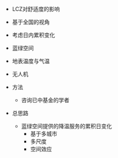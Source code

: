 - LCZ对舒适度的影响
- 基于全国的视角
- 考虑日内累积变化
- 蓝绿空间
- 地表温度与气温
- 无人机

- 方法
  - 咨询已中基金的学者

- 总思路
  - 蓝绿空间提供的降温服务的累积日变化
    - 基于多城市
    - 多尺度
    - 空间效应